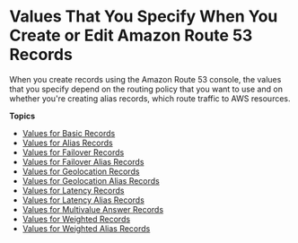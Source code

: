 # Values That You Specify When You Create or Edit Amazon Route 53 Records<a name="resource-record-sets-values"></a>

When you create records using the Amazon Route 53 console, the values that you specify depend on the routing policy that you want to use and on whether you're creating alias records, which route traffic to AWS resources\.

**Topics**
+ [Values for Basic Records](resource-record-sets-values-basic.md)
+ [Values for Alias Records](resource-record-sets-values-alias.md)
+ [Values for Failover Records](resource-record-sets-values-failover.md)
+ [Values for Failover Alias Records](resource-record-sets-values-failover-alias.md)
+ [Values for Geolocation Records](resource-record-sets-values-geo.md)
+ [Values for Geolocation Alias Records](resource-record-sets-values-geo-alias.md)
+ [Values for Latency Records](resource-record-sets-values-latency.md)
+ [Values for Latency Alias Records](resource-record-sets-values-latency-alias.md)
+ [Values for Multivalue Answer Records](resource-record-sets-values-multivalue.md)
+ [Values for Weighted Records](resource-record-sets-values-weighted.md)
+ [Values for Weighted Alias Records](resource-record-sets-values-weighted-alias.md)